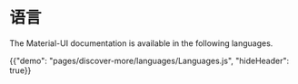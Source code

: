 # 语言

<p class="description">The Material-UI documentation is available in the following languages.</p>

{{"demo": "pages/discover-more/languages/Languages.js", "hideHeader": true}}